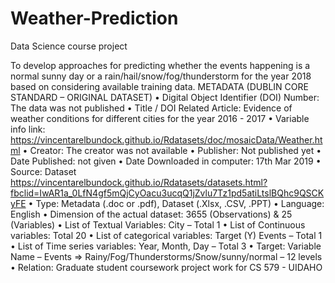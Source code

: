 # Weather-Prediction
Data Science course project

To develop approaches for predicting whether the events happening is a normal sunny day or a rain/hail/snow/fog/thunderstorm for the year 2018 based on considering available training data. 
METADATA (DUBLIN CORE STANDARD – ORIGINAL DATASET)
•	Digital Object Identifier (DOI) Number: The data was not published 
•	Title / DOI Related Article: Evidence of weather conditions for different cities for the year 2016 - 2017
•	Variable info link:  https://vincentarelbundock.github.io/Rdatasets/doc/mosaicData/Weather.html
•	Creator: The creator was not available
•	Publisher: Not published yet
•	Date Published: not given 
•	Date Downloaded in computer: 17th Mar 2019
•	Source: Dataset https://vincentarelbundock.github.io/Rdatasets/datasets.html?fbclid=IwAR1a_0LfN4gf5mQjCyOacu3ucqQ1jZvlu7Tz1pd5atiLtslBQhc9QSCKyFE 
•	Type: Metadata (.doc or .pdf), Dataset (.Xlsx, .CSV, .PPT)
•	Language: English
•	Dimension of the actual dataset: 3655 (Observations) & 25 (Variables)
•	List of Textual Variables: City – Total 1
•	List of Continuous variables: Total 20
•	List of categorical variables: Target (Y) Events – Total 1 
•	List of Time series variables: Year, Month, Day – Total 3
•	Target: Variable Name – Events =>  Rainy/Fog/Thunderstorms/Snow/sunny/normal – 12 levels
•	Relation: Graduate student coursework project work for CS 579 - UIDAHO

